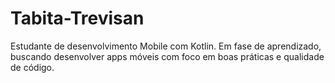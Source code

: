 # Tabita-Trevisan
Estudante de desenvolvimento Mobile com Kotlin. Em fase de aprendizado, buscando desenvolver apps móveis com foco em boas práticas e qualidade de código.
